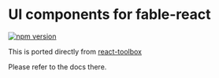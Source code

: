 UI components for fable-react
=======

[![npm version](https://badge.fury.io/js/fable-react-toolbox.svg)](https://badge.fury.io/js/fable-react-toolbox)

This is ported directly from [react-toolbox](http://react-toolbox.com/)

Please refer to the docs there.